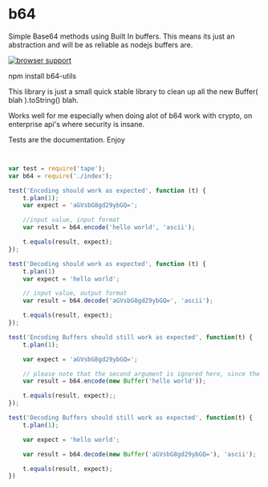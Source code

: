 b64
===

Simple Base64 methods using Built In buffers. This means its just an abstraction and will be as reliable as nodejs buffers are.


[![browser support](https://ci.testling.com/miketheprogrammer/b64.png)](https://ci.testling.com/miketheprogrammer/b64)


npm install b64-utils

This library is just a small quick stable library to clean up all the new Buffer( blah ).toString() blah.

Works well for me especially when doing alot of b64 work with crypto, on enterprise api's where security is insane.

Tests are the documentation. Enjoy

```javascript


var test = require('tape');
var b64 = require('./index');

test('Encoding should work as expected', function (t) {
    t.plan(1);
    var expect = 'aGVsbG8gd29ybGQ=';

    //input value, input format
    var result = b64.encode('hello world', 'ascii');

    t.equals(result, expect);
});

test('Decoding should work as expected', function (t) {
    t.plan(1)
    var expect = 'hello world';

    // input value, output format
    var result = b64.decode('aGVsbG8gd29ybGQ=', 'ascii');

    t.equals(result, expect);
});

test('Encoding Buffers should still work as expected', function(t) {
    t.plan(1);

    var expect = 'aGVsbG8gd29ybGQ=';

    // please note that the second argument is ignored here, since the buffer is already raw byte data;
    var result = b64.encode(new Buffer('hello world'));

    t.equals(result, expect);;
});

test('Decoding Buffers should still work as expected', function(t) {
    t.plan(1);

    var expect = 'hello world';

    var result = b64.decode(new Buffer('aGVsbG8gd29ybGQ='), 'ascii');

    t.equals(result, expect);
})

```